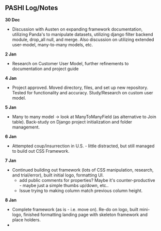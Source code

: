 

## PASHI Log/Notes ##

**30 Dec**
- Discussion with Austen on expanding framework documentation, utilizing Panda's to manipulate datasets, utilizing django filter backend module, drop_all null, and merge.  Also discussion on utilizing extended user-model, many-to-many models, etc.

**2 Jan**
- Research on Customer User Model, further refinements to documentation and project guide

**4 Jan**
- Project approved.  Moved directory, files, and set up new repository.  Tested for functionality and accuracy.  Study/Research on custom user model.

**5 Jan**
- Many to many model -> look at ManyToManyField (as alternative to Join table).  Back-study on Django project initialization and folder management.  

**6 Jan**
- Attempted coup/insurrection in U.S. - little distracted, but still managed to build out CSS Framework.

**7 Jan**
- Continued building out framework (lots of CSS manipulation, research, and trial/error), built initial logo, formatting UI.  
  - <IDEA> add public comments for properties?  Maybe it's counter-productive - maybe just a simple thumbs up/down, etc..</IDEA>
  - Issue trying to making column match previous column height.

**8 Jan**  

- Complete framework (as is - i.e. move on). Re-do on logo, built mini-logo, finished formatting landing page with skeleton framework and place holders.  
- 
